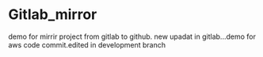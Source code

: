 # Gitlab_mirror

demo for mirrir project from gitlab to github. new upadat in gitlab...demo for aws code commit.edited in development branch
